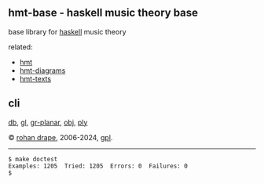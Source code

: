 hmt-base - haskell music theory base
------------------------------------

base library for [haskell](http://haskell.org/) music theory

related:

- [hmt](http://rohandrape.net/?t=hmt)
- [hmt-diagrams](http://rohandrape.net/?t=hmt-diagrams)
- [hmt-texts](http://rohandrape.net/?t=hmt-texts)

## cli

[db](http://rohandrape.net/?t=hmt-base&e=md/db.md),
[gl](http://rohandrape.net/?t=hmt-base&e=md/gl.md),
[gr-planar](http://rohandrape.net/?t=hmt-base&e=md/gr-planar.md),
[obj](http://rohandrape.net/?t=hmt-base&e=md/obj.md),
[ply](http://rohandrape.net/?t=hmt-base&e=md/ply.md)

© [rohan drape](http://rohandrape.net/), 2006-2024, [gpl](http://gnu.org/copyleft/).

* * *

```
$ make doctest
Examples: 1205  Tried: 1205  Errors: 0  Failures: 0
$
```
